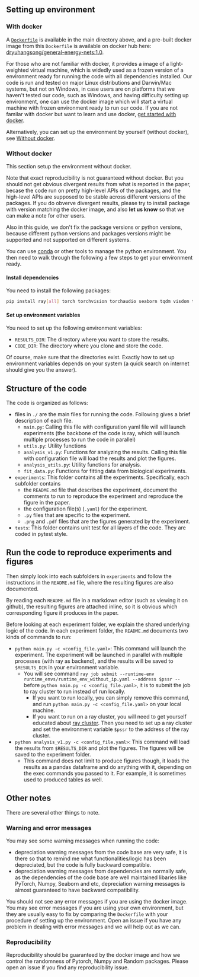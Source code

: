 ## Setting up environment

### With docker

A [`Dockerfile`](./Dockerfile) is available in the main directory above, and a pre-built docker image from this `Dockerfile` is available on docker hub here: [dryuhangsong/general-energy-nets:1.0](https://hub.docker.com/r/dryuhangsong/general-energy-nets).

For those who are not familiar with docker, it provides a image of a light-weighted virtual machine, which is widedly used as a frozen version of a environment ready for running the code with all dependencies installed.
Our code is run and tested on major Linux distributions and Darwin/Mac systems, but not on Windows, in case users are on platforms that we haven't tested our code, such as Windows, and having difficulty setting up environment, one can use the docker image which will start a virtual machine with frozen environment ready to run our code.
If you are not familar with docker but want to learn and use docker, [get started with docker](https://docs.docker.com/get-started/).

Alternatively, you can set up the environment by yourself (without docker), see [Without docker](#without-docker).

### Without docker

This section setup the environment without docker.

Note that exact reproducibility is not guaranteed without docker.
But you should not get obvious divergent results from what is reported in the paper, becase the code run on pretty high-level APIs of the packages, and the high-level APIs are supposed to be stable across different versions of the packages.
If you do obverve divergent results, please try to install package with version matching the docker image, and also **let us know** so that we can make a note for other users.

Also in this guide, we don't fix the package versions or python versions, because different python versions and packages versions might be supported and not supported on different systems.

You can use [conda](https://conda.io/projects/conda/en/latest/user-guide/getting-started.html#managing-python) or other tools to manage the python environment.
You then need to walk through the following a few steps to get your environment ready.

#### Install dependencies

You need to install the following packages:

```bash
pip install ray[all] torch torchvision torchaudio seaborn tqdm visdom tabulate
```

#### Set up environment variables

You need to set up the following environment variables:

<!-- - `DATA_DIR`: The directory where you want to store the datasets. -->
- `RESULTS_DIR`: The directory where you want to store the results.
- `CODE_DIR`: The directory where you clone and store the code.

Of course, make sure that the directories exist.
Exactly how to set up environment variables depends on your system (a quick search on internet should give you the answer).

<!-- #### Download the datasets

```bash
python -c "from torchvision import datasets; import os; [eval(f'datasets.{dataset}')(os.environ.get('DATA_DIR'),download=True) for dataset in ['MNIST']]"
python -c "from torchvision import datasets; import os; [eval(f'datasets.{dataset}')(os.environ.get('DATA_DIR'),download=True) for dataset in ['FashionMNIST']]"
python -c "from torchvision import datasets; import os; [eval(f'datasets.{dataset}')(os.environ.get('DATA_DIR'),download=True) for dataset in ['CIFAR10']]"
``` -->

## Structure of the code

The code is organized as follows:

- files in `./` are the main files for running the code. Following gives a brief description of each file.
  - `main.py`: Calling this file with configuration yaml file will will launch experiments (the backbone of the code is ray, which will launch multiple processes to run the code in parallel)
  - `utils.py`: Utility functions
  - `analysis_v1.py`: Functions for analyzing the results. Calling this file with configuration file will load the results and plot the figures.
  - `analysis_utils.py`: Utility functions for analysis.
  <!-- - `*_trainable.py`: Various trainable classes that is shared across different experiments. -->
  <!-- - `data_utils.py`: Utility functions for dataset. -->
  - `fit_data.py`: Functions for fitting data from biological experiments.
- `experiments`: This folder contains all the experiments. Specifically, each subfolder contains
  - the `README.md` file that describes the experiment, document the comments to run to reproduce the experiment and reproduce the figure in the paper.
  - the configuration file(s) (`.yaml`) for the experiment.
  - `.py` files that are specific to the experiment.
  - `.png` and `.pdf` files that are the figures generated by the experiment.
- `tests`: This folder contains unit test for all layers of the code. They are coded in pytest style.

## Run the code to reproduce experiments and figures

Then simply look into each subfolders in `experiments` and follow the instructions in the `README.md` file, where the resulting figures are also documented.

By reading each `README.md` file in a markdown editor (such as viewing it on github), the resulting figures are attached inline, so it is obvious which corresponding figure it produces in the paper.

Before looking at each experiment folder, we explain the shared underlying logic of the code.
In each experiment folder, the `README.md` documents two kinds of commands to run:

- `python main.py -c <config_file.yaml>`: This command will launch the experiment. The experiment will be launched in parallel with multiple processes (with ray as backend), and the results will be saved to `$RESULTS_DIR` in your environment variable.
  - You will see command `ray job submit --runtime-env runtime_envs/runtime_env_without_ip.yaml --address $pssr -- ` before `python main.py -c <config_file.yaml>`, it is to submit the job to ray cluster to run instead of run locally. 
    - If you want to run locally, you can simply remove this command, and run `python main.py -c <config_file.yaml>` on your local machine.
    - If you want to run on a ray cluster, you will need to get yourself educated about [ray cluster](https://docs.ray.io/en/latest/cluster/getting-started.html). Then you need to set up a ray cluster and set the environment variable `$pssr` to the address of the ray cluster.
- `python analysis_v1.py -c <config_file.yaml>`: This command will load the results from `$RESULTS_DIR` and plot the figures. The figures will be saved to the experiment folder.
  - This command does not limit to produce figures though, it loads the results as a pandas dataframe and do anything with it, depending on the exec commands you passed to it. For example, it is sometimes used to produced tables as well.

## Other notes

There are several other things to note.

### Warning and error messages

You may see some warning messages when running the code:

- depreciation warning messages from the code base are very safe, it is there so that to remind me what functionalities/logic has been depreciated, but the code is fully backward compatible.
- depreciation warning messages from dependencies are normally safe, as the dependencies of the code base are well maintained libaries like PyTorch, Numpy, Seaborn and etc, depreciation warning messages is almost guaranteed to have backward compatibility.

You should not see any error messages if you are using the docker image.
You may see error messages if you are using your own environment, but they are usually easy to fix by comparing the `Dockerfile` with your procedure of setting up the environment.
Open an issue if you have any problem in dealing with error messages and we will help out as we can.

### Reproducibility

Reproducibility should be guaranteed by the docker image and how we control the randomness of Pytorch, Numpy and Random packages.
Please open an issue if you find any reproducibility issue.